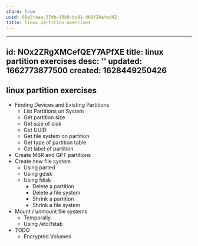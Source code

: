 ```yaml
---
share: true
uuid: 60a3faaa-37db-40b9-bc91-db8f24afed42
title: linux partition exercises
---
```

---
id: NOx2ZRgXMCefQEY7APfXE
title: linux partition exercises
desc: ''
updated: 1662773877500
created: 1628449250426
---
## linux partition exercises

*   Finding Devices and Existing Partitions
    *   List Partitions on System
    *   Get partition size
    *   Get size of disk
    *   Get UUID
    *   Get file system on partition
    *   Get type of partition table
    *   Get label of partition
*   Create MBR and GPT partitions
*   Create new file system
    *   Using parted
    *   Using gdisk
    *   Using fdisk
        *   Delete a partition
        *   Delete a file system
        *   Shrink a partition
        *   Shrink a file system
*   Mount / unmount file systems
    *   Temporally
    *   Using /etc/fstab
*   TODO
    *   Encrypted Volumes
